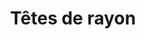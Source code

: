---
img: "https://solon-collectif.org/media/pages/projets/tetes-de-rayon/02229e4144-1739219224/atelier-tetes-de-rayon_solon_2024_3-1920x-q80.webp"
title: "Têtes de rayon"
---
